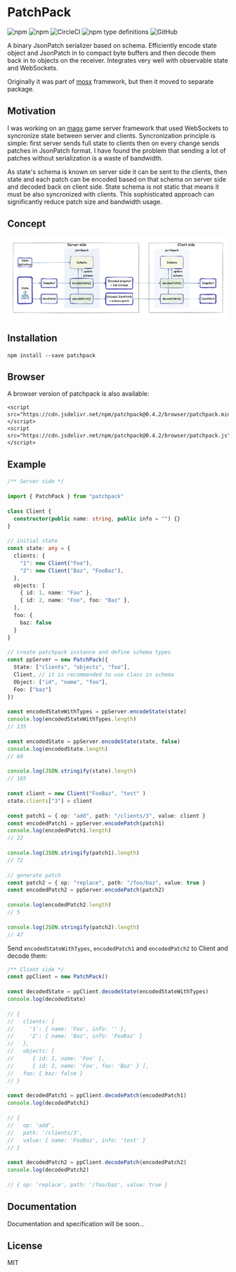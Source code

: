 # PatchPack  
<img alt="npm" src="https://img.shields.io/npm/v/patchpack"> <img alt="npm" src="https://img.shields.io/npm/dm/patchpack?label=npm"> <img alt="CircleCI" src="https://img.shields.io/circleci/build/github/udamir/patchpack"> <img alt="npm type definitions" src="https://img.shields.io/npm/types/patchpack"> <img alt="GitHub" src="https://img.shields.io/npm/l/patchpack">


A binary JsonPatch serializer based on schema. Efficiently encode state object and JsonPatch in to compact byte buffers and then decode them back in to objects on the receiver. Integrates very well with observable state and WebSockets.

Originally it was part of [mosx](https://github.com/udamir/mosx) framework, but then it moved to separate package.

## Motivation

I was working on an [magx](https://github.com/udamir/magx) game server framework that used WebSockets to syncronize state between server and clients. Syncronization principle is simple: first server sends full state to clients then on every change sends patches in JsonPatch format. I have found the problem that sending a lot of patches without serialization is a waste of bandwidth.

As state's schema is known on server side it can be sent to the clients, then state and each patch can be encoded based on that schema on server side and decoded back on client side. State schema is not static that means it must be also syncronized with clients. This sophisticated approach can significantly reduce patch size and bandwidth usage.

## Concept

![](https://github.com/udamir/patchpack/blob/master/.docs/patchpack.png?raw=true)

## Installation

```
npm install --save patchpack
```

## Browser
A browser version of patchpack is also available:
```
<script src="https://cdn.jsdelivr.net/npm/patchpack@0.4.2/browser/patchpack.min.js"></script>
<script src="https://cdn.jsdelivr.net/npm/patchpack@0.4.2/browser/patchpack.js"></script>
```

## Example

```ts
/** Server side */

import { PatchPack } from "patchpack"

class Client {
  constructor(public name: string, public info = "") {}
}

// initial state
const state: any = {
  clients: {
    "1": new Client("Foo"),
    "2": new Client("Baz", "FooBaz"),
  },
  objects: [
    { id: 1, name: "Foo" },
    { id: 2, name: "Foo", foo: "Baz" },
  ],
  foo: {
    baz: false
  }
}

// create patchpack instance and define schema types
const ppServer = new PatchPack({
  State: ["clients", "objects", "foo"],
  Client, // it is recommended to use class in schema
  Object: ["id", "name", "foo"],
  Foo: ["baz"]
})

const encodedStateWithTypes = ppServer.encodeState(state)
console.log(encodedStateWithTypes.length)
// 135

const encodedState = ppServer.encodeState(state, false)
console.log(encodedState.length)
// 60

console.log(JSON.stringify(state).length)
// 165

const client = new Client("FooBaz", "test" )
state.clients["3"] = client

const patch1 = { op: "add", path: "/clients/3", value: client }
const encodedPatch1 = ppServer.encodePatch(patch1)
console.log(encodedPatch1.length)
// 22

console.log(JSON.stringify(patch1).length)
// 72

// generate patch
const patch2 = { op: "replace", path: "/foo/baz", value: true }
const encodedPatch2 = ppServer.encodePatch(patch2)

console.log(encodedPatch2.length)
// 5

console.log(JSON.stringify(patch2).length)
// 47
```

Send `encodedStateWithTypes`, `encodedPatch1` and `encodedPatch2` to Client and decode them:

```ts
/** Client side */
const ppClient = new PatchPack()

const decodedState = ppClient.decodeState(encodedStateWithTypes)
console.log(decodedState)

// {
//   clients: {
//     '1': { name: 'Foo', info: '' },
//     '2': { name: 'Baz', info: 'FooBaz' }
//   },
//   objects: [
//      { id: 1, name: 'Foo' },
//      { id: 2, name: 'Foo', foo: 'Baz' } ],
//   foo: { baz: false }
// }

const decodedPatch1 = ppClient.decodePatch(encodedPatch1)
console.log(decodedPatch1)

// {
//   op: 'add',
//   path: '/clients/3',
//   value: { name: 'FooBaz', info: 'test' }
// }

const decodedPatch2 = ppClient.decodePatch(encodedPatch2)
console.log(decodedPatch2)

// { op: 'replace', path: '/foo/baz', value: true }
```

## Documentation

Documentation and specification will be soon...

## License

MIT
